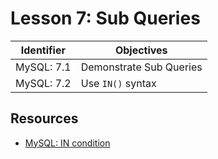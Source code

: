 # Lesson 7: Sub Queries

Identifier   | Objectives
-------------|------------
MySQL: 7.1   | Demonstrate Sub Queries
MySQL: 7.2   | Use `IN()` syntax

## Resources
- [MySQL: IN condition](http://www.techonthenet.com/mysql/in.php)
